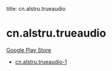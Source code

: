 title: cn.alstru.trueaudio
# cn.alstru.trueaudio


[Google Play Store](https://play.google.com/store/apps/details?id=cn.alstru.trueaudio)


* [cn.alstru.trueaudio-1](./cn.alstru.trueaudio-1/)
